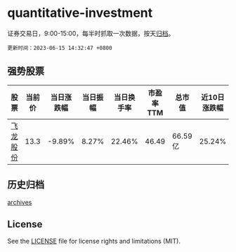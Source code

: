 # quantitative-investment

证券交易日，9:00-15:00，每半时抓取一次数据，按天[归档](archives)。

`更新时间：2023-06-15 14:32:47 +0800`

## 强势股票

|股票|当前价|当日涨跌幅|当日振幅|当日换手率|市盈率TTM|总市值|近10日涨跌幅|
|----|----|----|----|----|----|----|----|
|[飞龙股份](https://xueqiu.com/S/SZ002536)|13.3|-9.89%|8.27%|22.46%|46.49|66.59亿|25.24%|

## 历史归档

[archives](archives)

## License

See the [LICENSE](LICENSE) file for license rights and limitations (MIT).